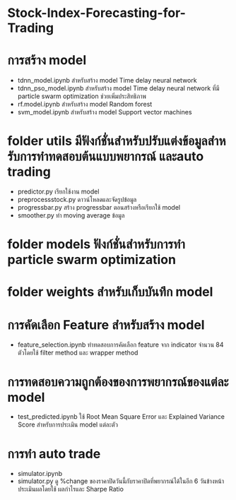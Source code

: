 # Stock-Index-Forecasting-for-Trading

# การสร้าง model 
- tdnn_model.ipynb สําหรับสร้าง model Time delay neural network
- tdnn_pso_model.ipynb สําหรับสร้าง model Time delay neural network ที่มี particle swarm optimization ช่วยเพิ่มประสิทธิภาพ
- rf.model.ipynb สําหรับสร้าง model Random forest 
- svm_model.ipynb สําหรับสร้าง model Support vector machines

# folder utils มีฟังก์ชั่นสําหรับปรับแต่งข้อมูลสําหรับการทําทดสอบต้นแบบพยากรณ์ และauto trading
- predictor.py เรียกใช้งาน model
- preprocessstock.py ดาวน์โหลดและจัดรูปข้อมูล
- progressbar.py สร้าง progressbar ตอนสร้างหรือเรียกใช้ model
- smoother.py ทํา moving average ข้อมูล

# folder models ฟังก์ชั่นสําหรับการทํา particle swarm optimization

# folder weights สําหรับเก็บบันทึก model

# การคัดเลือก Feature สําหรับสร้าง model
- feature_selection.ipynb ทําทดสอบการคัดเลือก feature จาก indicator จํานวน 84 ตัวโดยใช้ filter method และ wrapper method

# การทดสอบความถูกต้องของการพยากรณ์ของแต่ละ model
- test_predicted.ipynb
ใช้ Root Mean Square Error และ Explained Variance Score สําหรับการประเมิน model แต่ละตัว

# การทํา auto trade 
- simulator.ipynb
- simulator.py
ดู %change ของราคาปิดวันนี้กับราคาปิดที่พยากรณ์ได้ในอีก 6 วันข้างหน้า
ประเมินผลโดยใช้ ผลกําไรและ Sharpe Ratio

